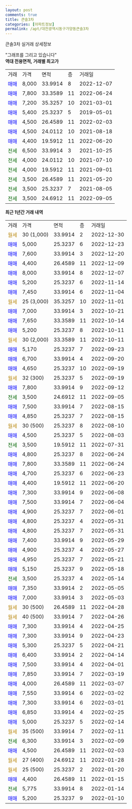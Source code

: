 ```yaml
---
layout: post
comments: true
title: 큰솔3차
categories: [아파트정보]
permalink: /apt/대전광역시동구가양동큰솔3차
---
```


큰솔3차 실거래 상세정보

<script type="text/javascript">
  google.charts.load('current', {'packages':['line', 'corechart']});
  google.charts.setOnLoadCallback(drawChart);

  function drawChart() {
    var data = new google.visualization.DataTable();
    data.addColumn('date', '거래일');
    data.addColumn('number', "매매");
    data.addColumn('number', "전세");
    data.addColumn('number', "전매");

    data.addRows([[new Date(Date.parse("2022-12-30")), null, null, null], [new Date(Date.parse("2022-12-23")), 5000, null, null], [new Date(Date.parse("2022-12-20")), 7600, null, null], [new Date(Date.parse("2022-12-09")), 4400, null, null], [new Date(Date.parse("2022-12-07")), 8000, null, null], [new Date(Date.parse("2022-11-14")), 5200, null, null], [new Date(Date.parse("2022-11-04")), 7450, null, null], [new Date(Date.parse("2022-11-01")), null, null, null], [new Date(Date.parse("2022-10-21")), 7000, null, null], [new Date(Date.parse("2022-10-14")), 7650, null, null], [new Date(Date.parse("2022-10-11")), 5200, null, null], [new Date(Date.parse("2022-10-11")), null, null, null], [new Date(Date.parse("2022-09-23")), 5170, null, null], [new Date(Date.parse("2022-09-20")), 6700, null, null], [new Date(Date.parse("2022-09-19")), 4650, null, null], [new Date(Date.parse("2022-09-19")), null, null, null], [new Date(Date.parse("2022-09-12")), 7800, null, null], [new Date(Date.parse("2022-09-05")), null, 3500, null], [new Date(Date.parse("2022-08-15")), 7500, null, null], [new Date(Date.parse("2022-08-15")), 4850, null, null], [new Date(Date.parse("2022-08-10")), null, null, null], [new Date(Date.parse("2022-08-03")), 4500, null, null], [new Date(Date.parse("2022-07-31")), null, 3500, null], [new Date(Date.parse("2022-06-24")), 4800, null, null], [new Date(Date.parse("2022-06-24")), 7800, null, null], [new Date(Date.parse("2022-06-23")), 4700, null, null], [new Date(Date.parse("2022-06-20")), 4400, null, null], [new Date(Date.parse("2022-06-08")), 7300, null, null], [new Date(Date.parse("2022-06-04")), 7500, null, null], [new Date(Date.parse("2022-06-01")), 4900, null, null], [new Date(Date.parse("2022-05-31")), 4800, null, null], [new Date(Date.parse("2022-05-31")), 4800, null, null], [new Date(Date.parse("2022-05-29")), 7400, null, null], [new Date(Date.parse("2022-05-27")), 4900, null, null], [new Date(Date.parse("2022-05-21")), 4950, null, null], [new Date(Date.parse("2022-05-18")), 5150, null, null], [new Date(Date.parse("2022-05-14")), null, 3500, null], [new Date(Date.parse("2022-05-05")), 7350, null, null], [new Date(Date.parse("2022-05-03")), 7000, null, null], [new Date(Date.parse("2022-04-28")), null, null, null], [new Date(Date.parse("2022-04-26")), null, null, null], [new Date(Date.parse("2022-04-25")), 7300, null, null], [new Date(Date.parse("2022-04-23")), 7300, null, null], [new Date(Date.parse("2022-04-21")), 5300, null, null], [new Date(Date.parse("2022-04-14")), 6400, null, null], [new Date(Date.parse("2022-04-01")), 7500, null, null], [new Date(Date.parse("2022-03-19")), 7850, null, null], [new Date(Date.parse("2022-03-07")), 4000, null, null], [new Date(Date.parse("2022-03-02")), 7550, null, null], [new Date(Date.parse("2022-03-01")), 7300, null, null], [new Date(Date.parse("2022-02-25")), 6850, null, null], [new Date(Date.parse("2022-02-14")), 5000, null, null], [new Date(Date.parse("2022-02-11")), null, null, null], [new Date(Date.parse("2022-02-09")), null, 6300, null], [new Date(Date.parse("2022-02-03")), 4500, null, null], [new Date(Date.parse("2022-01-28")), null, null, null], [new Date(Date.parse("2022-01-20")), null, null, null], [new Date(Date.parse("2022-01-15")), 4400, null, null], [new Date(Date.parse("2022-01-14")), null, 5775, null], [new Date(Date.parse("2022-01-10")), 5200, null, null]]);

    var options = {
      hAxis: {
        format: 'yyyy/MM/dd'
      },    
      lineWidth: 0,
      pointsVisible: true,    
      title: '최근 1년간 유형별 실거래가 분포',
      legend: { position: 'bottom' }
    };

    var formatter = new google.visualization.NumberFormat({pattern:'###,###'} );
    formatter.format(data, 1);
    formatter.format(data, 2);
    
    setTimeout(function() {
        var chart = new google.visualization.LineChart(document.getElementById('columnchart_material'));
        chart.draw(data, (options));
        document.getElementById('loading').style.display = 'none';
    }, 200);
  }
</script>


<div id="loading" style="z-index:20; display: block; margin-left: 0px">"그래프를 그리고 있습니다"</div>
<div id="columnchart_material" style="width: 95%; margin-left: 0px; display: block"></div>
<!-- contents start -->
<b>역대 전용면적, 거래별 최고가</b>
<table class="sortable">
    <tr>
      <td>거래</td>
      <td>가격</td>
      <td>면적</td>
      <td>층</td>
      <td>거래일</td>
    </tr>
        <tr>
          <td><a style="color: blue">매매</a></td>
          <td>8,000</td>
          <td>33.9914</td>
          <td>8</td>
          <td>2022-12-07</td>
        </tr>            <tr>
          <td><a style="color: blue">매매</a></td>
          <td>7,800</td>
          <td>33.3589</td>
          <td>11</td>
          <td>2022-06-24</td>
        </tr>            <tr>
          <td><a style="color: blue">매매</a></td>
          <td>7,200</td>
          <td>35.3257</td>
          <td>10</td>
          <td>2021-03-01</td>
        </tr>            <tr>
          <td><a style="color: blue">매매</a></td>
          <td>5,400</td>
          <td>25.3237</td>
          <td>5</td>
          <td>2019-05-01</td>
        </tr>            <tr>
          <td><a style="color: blue">매매</a></td>
          <td>4,500</td>
          <td>26.4589</td>
          <td>11</td>
          <td>2022-02-03</td>
        </tr>            <tr>
          <td><a style="color: blue">매매</a></td>
          <td>4,500</td>
          <td>24.0112</td>
          <td>10</td>
          <td>2021-08-18</td>
        </tr>            <tr>
          <td><a style="color: blue">매매</a></td>
          <td>4,400</td>
          <td>19.5912</td>
          <td>11</td>
          <td>2022-06-20</td>
        </tr>        
        <tr>
              <td><a style="color: darkgreen">전세</a></td>
              <td>6,500</td>
              <td>33.9914</td>
              <td>3</td>
              <td>2021-10-25</td>
            </tr>            <tr>
              <td><a style="color: darkgreen">전세</a></td>
              <td>4,000</td>
              <td>24.0112</td>
              <td>10</td>
              <td>2021-07-10</td>
            </tr>            <tr>
              <td><a style="color: darkgreen">전세</a></td>
              <td>4,000</td>
              <td>19.5912</td>
              <td>11</td>
              <td>2021-09-01</td>
            </tr>            <tr>
              <td><a style="color: darkgreen">전세</a></td>
              <td>3,500</td>
              <td>26.4589</td>
              <td>11</td>
              <td>2021-05-20</td>
            </tr>            <tr>
              <td><a style="color: darkgreen">전세</a></td>
              <td>3,500</td>
              <td>25.3237</td>
              <td>7</td>
              <td>2021-08-05</td>
            </tr>            <tr>
              <td><a style="color: darkgreen">전세</a></td>
              <td>3,500</td>
              <td>24.6912</td>
              <td>11</td>
              <td>2022-09-05</td>
            </tr>        
    
</table>

<b>최근 1년간 거래 내역</b>

<table class="sortable">
    <tr>
      <td>거래</td>
      <td>가격</td>
      <td>면적</td>
      <td>층</td>
      <td>거래일</td>
    </tr>
    <tr>
      <td><a style="color: darkgoldenrod">월세</a></td>
      <td>30 (1,000)</td>
      <td>33.9914</td>
      <td>2</td>
      <td>2022-12-30</td>
    </tr>          <tr>
      <td><a style="color: blue">매매</a></td>
      <td>5,000</td>
      <td>25.3237</td>
      <td>6</td>
      <td>2022-12-23</td>
    </tr>          <tr>
      <td><a style="color: blue">매매</a></td>
      <td>7,600</td>
      <td>33.9914</td>
      <td>3</td>
      <td>2022-12-20</td>
    </tr>          <tr>
      <td><a style="color: blue">매매</a></td>
      <td>4,400</td>
      <td>26.4589</td>
      <td>11</td>
      <td>2022-12-09</td>
    </tr>          <tr>
      <td><a style="color: blue">매매</a></td>
      <td>8,000</td>
      <td>33.9914</td>
      <td>8</td>
      <td>2022-12-07</td>
    </tr>          <tr>
      <td><a style="color: blue">매매</a></td>
      <td>5,200</td>
      <td>25.3237</td>
      <td>6</td>
      <td>2022-11-14</td>
    </tr>          <tr>
      <td><a style="color: blue">매매</a></td>
      <td>7,450</td>
      <td>33.9914</td>
      <td>6</td>
      <td>2022-11-04</td>
    </tr>          <tr>
      <td><a style="color: darkgoldenrod">월세</a></td>
      <td>25 (3,000)</td>
      <td>35.3257</td>
      <td>10</td>
      <td>2022-11-01</td>
    </tr>          <tr>
      <td><a style="color: blue">매매</a></td>
      <td>7,000</td>
      <td>33.9914</td>
      <td>3</td>
      <td>2022-10-21</td>
    </tr>          <tr>
      <td><a style="color: blue">매매</a></td>
      <td>7,650</td>
      <td>33.3589</td>
      <td>11</td>
      <td>2022-10-14</td>
    </tr>          <tr>
      <td><a style="color: blue">매매</a></td>
      <td>5,200</td>
      <td>25.3237</td>
      <td>8</td>
      <td>2022-10-11</td>
    </tr>          <tr>
      <td><a style="color: darkgoldenrod">월세</a></td>
      <td>30 (2,000)</td>
      <td>33.3589</td>
      <td>11</td>
      <td>2022-10-11</td>
    </tr>          <tr>
      <td><a style="color: blue">매매</a></td>
      <td>5,170</td>
      <td>25.3237</td>
      <td>7</td>
      <td>2022-09-23</td>
    </tr>          <tr>
      <td><a style="color: blue">매매</a></td>
      <td>6,700</td>
      <td>33.9914</td>
      <td>4</td>
      <td>2022-09-20</td>
    </tr>          <tr>
      <td><a style="color: blue">매매</a></td>
      <td>4,650</td>
      <td>25.3237</td>
      <td>10</td>
      <td>2022-09-19</td>
    </tr>          <tr>
      <td><a style="color: darkgoldenrod">월세</a></td>
      <td>32 (300)</td>
      <td>25.3237</td>
      <td>5</td>
      <td>2022-09-19</td>
    </tr>          <tr>
      <td><a style="color: blue">매매</a></td>
      <td>7,800</td>
      <td>33.9914</td>
      <td>9</td>
      <td>2022-09-12</td>
    </tr>          <tr>
      <td><a style="color: darkgreen">전세</a></td>
      <td>3,500</td>
      <td>24.6912</td>
      <td>11</td>
      <td>2022-09-05</td>
    </tr>          <tr>
      <td><a style="color: blue">매매</a></td>
      <td>7,500</td>
      <td>33.9914</td>
      <td>7</td>
      <td>2022-08-15</td>
    </tr>          <tr>
      <td><a style="color: blue">매매</a></td>
      <td>4,850</td>
      <td>25.3237</td>
      <td>7</td>
      <td>2022-08-15</td>
    </tr>          <tr>
      <td><a style="color: darkgoldenrod">월세</a></td>
      <td>30 (500)</td>
      <td>25.3237</td>
      <td>8</td>
      <td>2022-08-10</td>
    </tr>          <tr>
      <td><a style="color: blue">매매</a></td>
      <td>4,500</td>
      <td>25.3237</td>
      <td>5</td>
      <td>2022-08-03</td>
    </tr>          <tr>
      <td><a style="color: darkgreen">전세</a></td>
      <td>3,500</td>
      <td>19.5912</td>
      <td>11</td>
      <td>2022-07-31</td>
    </tr>          <tr>
      <td><a style="color: blue">매매</a></td>
      <td>4,800</td>
      <td>25.3237</td>
      <td>8</td>
      <td>2022-06-24</td>
    </tr>          <tr>
      <td><a style="color: blue">매매</a></td>
      <td>7,800</td>
      <td>33.3589</td>
      <td>11</td>
      <td>2022-06-24</td>
    </tr>          <tr>
      <td><a style="color: blue">매매</a></td>
      <td>4,700</td>
      <td>25.3237</td>
      <td>6</td>
      <td>2022-06-23</td>
    </tr>          <tr>
      <td><a style="color: blue">매매</a></td>
      <td>4,400</td>
      <td>19.5912</td>
      <td>11</td>
      <td>2022-06-20</td>
    </tr>          <tr>
      <td><a style="color: blue">매매</a></td>
      <td>7,300</td>
      <td>33.9914</td>
      <td>9</td>
      <td>2022-06-08</td>
    </tr>          <tr>
      <td><a style="color: blue">매매</a></td>
      <td>7,500</td>
      <td>33.9914</td>
      <td>7</td>
      <td>2022-06-04</td>
    </tr>          <tr>
      <td><a style="color: blue">매매</a></td>
      <td>4,900</td>
      <td>25.3237</td>
      <td>7</td>
      <td>2022-06-01</td>
    </tr>          <tr>
      <td><a style="color: blue">매매</a></td>
      <td>4,800</td>
      <td>25.3237</td>
      <td>4</td>
      <td>2022-05-31</td>
    </tr>          <tr>
      <td><a style="color: blue">매매</a></td>
      <td>4,800</td>
      <td>25.3237</td>
      <td>7</td>
      <td>2022-05-31</td>
    </tr>          <tr>
      <td><a style="color: blue">매매</a></td>
      <td>7,400</td>
      <td>33.9914</td>
      <td>9</td>
      <td>2022-05-29</td>
    </tr>          <tr>
      <td><a style="color: blue">매매</a></td>
      <td>4,900</td>
      <td>25.3237</td>
      <td>4</td>
      <td>2022-05-27</td>
    </tr>          <tr>
      <td><a style="color: blue">매매</a></td>
      <td>4,950</td>
      <td>25.3237</td>
      <td>7</td>
      <td>2022-05-21</td>
    </tr>          <tr>
      <td><a style="color: blue">매매</a></td>
      <td>5,150</td>
      <td>25.3237</td>
      <td>9</td>
      <td>2022-05-18</td>
    </tr>          <tr>
      <td><a style="color: darkgreen">전세</a></td>
      <td>3,500</td>
      <td>25.3237</td>
      <td>4</td>
      <td>2022-05-14</td>
    </tr>          <tr>
      <td><a style="color: blue">매매</a></td>
      <td>7,350</td>
      <td>33.9914</td>
      <td>2</td>
      <td>2022-05-05</td>
    </tr>          <tr>
      <td><a style="color: blue">매매</a></td>
      <td>7,000</td>
      <td>33.9914</td>
      <td>3</td>
      <td>2022-05-03</td>
    </tr>          <tr>
      <td><a style="color: darkgoldenrod">월세</a></td>
      <td>30 (500)</td>
      <td>26.4589</td>
      <td>11</td>
      <td>2022-04-28</td>
    </tr>          <tr>
      <td><a style="color: darkgoldenrod">월세</a></td>
      <td>40 (500)</td>
      <td>33.9914</td>
      <td>7</td>
      <td>2022-04-26</td>
    </tr>          <tr>
      <td><a style="color: blue">매매</a></td>
      <td>7,300</td>
      <td>33.9914</td>
      <td>4</td>
      <td>2022-04-25</td>
    </tr>          <tr>
      <td><a style="color: blue">매매</a></td>
      <td>7,300</td>
      <td>33.9914</td>
      <td>9</td>
      <td>2022-04-23</td>
    </tr>          <tr>
      <td><a style="color: blue">매매</a></td>
      <td>5,300</td>
      <td>25.3237</td>
      <td>5</td>
      <td>2022-04-21</td>
    </tr>          <tr>
      <td><a style="color: blue">매매</a></td>
      <td>6,400</td>
      <td>33.9914</td>
      <td>2</td>
      <td>2022-04-14</td>
    </tr>          <tr>
      <td><a style="color: blue">매매</a></td>
      <td>7,500</td>
      <td>33.9914</td>
      <td>4</td>
      <td>2022-04-01</td>
    </tr>          <tr>
      <td><a style="color: blue">매매</a></td>
      <td>7,850</td>
      <td>33.9914</td>
      <td>7</td>
      <td>2022-03-19</td>
    </tr>          <tr>
      <td><a style="color: blue">매매</a></td>
      <td>4,000</td>
      <td>26.4589</td>
      <td>11</td>
      <td>2022-03-07</td>
    </tr>          <tr>
      <td><a style="color: blue">매매</a></td>
      <td>7,550</td>
      <td>33.9914</td>
      <td>6</td>
      <td>2022-03-02</td>
    </tr>          <tr>
      <td><a style="color: blue">매매</a></td>
      <td>7,300</td>
      <td>33.9914</td>
      <td>6</td>
      <td>2022-03-01</td>
    </tr>          <tr>
      <td><a style="color: blue">매매</a></td>
      <td>6,850</td>
      <td>33.9914</td>
      <td>4</td>
      <td>2022-02-25</td>
    </tr>          <tr>
      <td><a style="color: blue">매매</a></td>
      <td>5,000</td>
      <td>25.3237</td>
      <td>5</td>
      <td>2022-02-14</td>
    </tr>          <tr>
      <td><a style="color: darkgoldenrod">월세</a></td>
      <td>35 (500)</td>
      <td>33.9914</td>
      <td>7</td>
      <td>2022-02-11</td>
    </tr>          <tr>
      <td><a style="color: darkgreen">전세</a></td>
      <td>6,300</td>
      <td>33.9914</td>
      <td>3</td>
      <td>2022-02-09</td>
    </tr>          <tr>
      <td><a style="color: blue">매매</a></td>
      <td>4,500</td>
      <td>26.4589</td>
      <td>11</td>
      <td>2022-02-03</td>
    </tr>          <tr>
      <td><a style="color: darkgoldenrod">월세</a></td>
      <td>27 (400)</td>
      <td>24.6912</td>
      <td>11</td>
      <td>2022-01-28</td>
    </tr>          <tr>
      <td><a style="color: darkgoldenrod">월세</a></td>
      <td>25 (500)</td>
      <td>25.3237</td>
      <td>2</td>
      <td>2022-01-20</td>
    </tr>          <tr>
      <td><a style="color: blue">매매</a></td>
      <td>4,400</td>
      <td>26.4589</td>
      <td>11</td>
      <td>2022-01-15</td>
    </tr>          <tr>
      <td><a style="color: darkgreen">전세</a></td>
      <td>5,775</td>
      <td>33.9914</td>
      <td>8</td>
      <td>2022-01-14</td>
    </tr>          <tr>
      <td><a style="color: blue">매매</a></td>
      <td>5,200</td>
      <td>25.3237</td>
      <td>9</td>
      <td>2022-01-10</td>
    </tr>      </table>
<!-- contents end -->    

